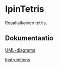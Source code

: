 # IpinTetris

Reaaliaikainen tetris.

## Dokumentaatio

[UML-diagrams](documentation/UML.md)


[Instruictions](documentation/instructions.md)
